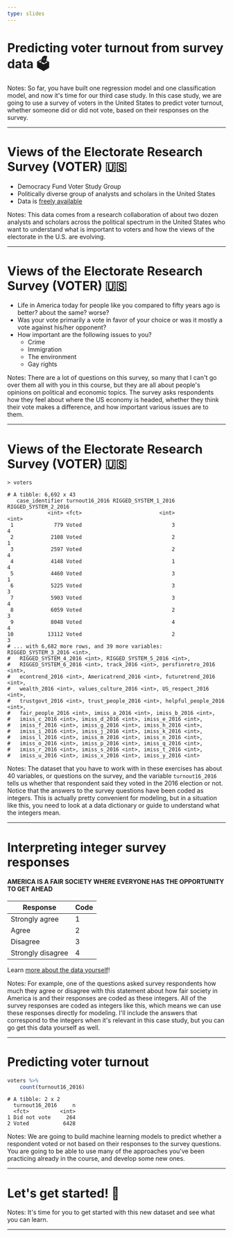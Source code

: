 ```yaml
---
type: slides
---
```


# Predicting voter turnout from survey data 🗳

Notes: So far, you have built one regression model and one classification model, and now it's time for our third case study. In this case study, we are going to use a survey of voters in the United States to predict voter turnout, whether someone did or did not vote, based on their responses on the survey.

---

# Views of the Electorate Research Survey (VOTER) 🇺🇸

- Democracy Fund Voter Study Group
- Politically diverse group of analysts and scholars in the United States
- Data is [freely available](https://www.voterstudygroup.org/publications/2016-elections/data)

Notes: This data comes from a research collaboration of about two dozen analysts and scholars across the political spectrum in the United States who want to understand what is important to voters and how the views of the electorate in the U.S. are evolving.

---

# Views of the Electorate Research Survey (VOTER) 🇺🇸

- Life in America today for people like you compared to fifty years ago is better? about the same? worse?
- Was your vote primarily a vote in favor of your choice or was it mostly a vote against his/her opponent?
- How important are the following issues to you?
  - Crime
  - Immigration
  - The environment
  - Gay rights

Notes: There are a lot of questions on this survey, so many that I can't go over them all with you in this course, but they are all about people's opinions on political and economic topics. The survey asks respondents how they feel about where the US economy is headed, whether they think their vote makes a difference, and how important various issues are to them.

---

# Views of the Electorate Research Survey (VOTER) 🇺🇸


```out
> voters

# A tibble: 6,692 x 43
   case_identifier turnout16_2016 RIGGED_SYSTEM_1_2016 RIGGED_SYSTEM_2_2016
             <int> <fct>                         <int>                <int>
 1             779 Voted                             3                    4
 2            2108 Voted                             2                    1
 3            2597 Voted                             2                    4
 4            4148 Voted                             1                    4
 5            4460 Voted                             3                    1
 6            5225 Voted                             3                    3
 7            5903 Voted                             3                    4
 8            6059 Voted                             2                    3
 9            8048 Voted                             4                    4
10           13112 Voted                             2                    3
# ... with 6,682 more rows, and 39 more variables: RIGGED_SYSTEM_3_2016 <int>,
#   RIGGED_SYSTEM_4_2016 <int>, RIGGED_SYSTEM_5_2016 <int>,
#   RIGGED_SYSTEM_6_2016 <int>, track_2016 <int>, persfinretro_2016 <int>,
#   econtrend_2016 <int>, Americatrend_2016 <int>, futuretrend_2016 <int>,
#   wealth_2016 <int>, values_culture_2016 <int>, US_respect_2016 <int>,
#   trustgovt_2016 <int>, trust_people_2016 <int>, helpful_people_2016 <int>,
#   fair_people_2016 <int>, imiss_a_2016 <int>, imiss_b_2016 <int>,
#   imiss_c_2016 <int>, imiss_d_2016 <int>, imiss_e_2016 <int>,
#   imiss_f_2016 <int>, imiss_g_2016 <int>, imiss_h_2016 <int>,
#   imiss_i_2016 <int>, imiss_j_2016 <int>, imiss_k_2016 <int>,
#   imiss_l_2016 <int>, imiss_m_2016 <int>, imiss_n_2016 <int>,
#   imiss_o_2016 <int>, imiss_p_2016 <int>, imiss_q_2016 <int>,
#   imiss_r_2016 <int>, imiss_s_2016 <int>, imiss_t_2016 <int>,
#   imiss_u_2016 <int>, imiss_x_2016 <int>, imiss_y_2016 <int>
```


Notes: The dataset that you have to work with in these exercises has about 40 variables, or questions on the survey, and the variable `turnout16_2016` tells us whether that respondent said they voted in the 2016 election or not. Notice that the answers to the survey questions have been coded as integers. This is actually pretty convenient for modeling, but in a situation like this, you need to look at a data dictionary or guide to understand what the integers mean.

---

# Interpreting integer survey responses

#### AMERICA IS A FAIR SOCIETY WHERE EVERYONE HAS THE OPPORTUNITY TO GET AHEAD

Response | Code 
--- | --- 
Strongly agree | 1
Agree | 2 
Disagree | 3 
Strongly disagree | 4 

Learn [more about the data yourself](https://www.voterstudygroup.org/publications/2016-elections/data)!

Notes: For example, one of the questions asked survey respondents how much they agree or disagree with this statement about how fair society in America is and their responses are coded as these integers. All of the survey responses are coded as integers like this, which means we can use these responses directly for modeling. I'll include the answers that correspond to the integers when it's relevant in this case study, but you can go get this data yourself as well.

---

# Predicting voter turnout


```r
voters %>%
    count(turnout16_2016)
```

```out
# A tibble: 2 x 2
  turnout16_2016     n
  <fct>          <int>
1 Did not vote     264
2 Voted           6428
```

Notes: We are going to build machine learning models to predict whether a respondent voted or not based on their responses to the survey questions. You are going to be able to use many of the approaches you've been practicing already in the course, and develop some new ones.

---

# Let's get started! 🙌

Notes: It's time for you to get started with this new dataset and see what you can learn.

---










